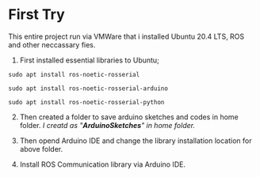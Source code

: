 # First Try
This entire project run via VMWare that i installed Ubuntu 20.4 LTS, ROS and other neccassary fies.

1. First installed essential libraries to Ubuntu;

```sudo apt install ros-noetic-rosserial```

```sudo apt install ros-noetic-rosserial-arduino```

```sudo apt install ros-noetic-rosserial-python```

2. Then created a folder to save arduino sketches and codes in home folder. _I creatd as "**ArduinoSketches**" in home folder._

3. Then opend Arduino IDE and change the library installation location for above folder.

4. Install ROS Communication library via Arduino IDE.